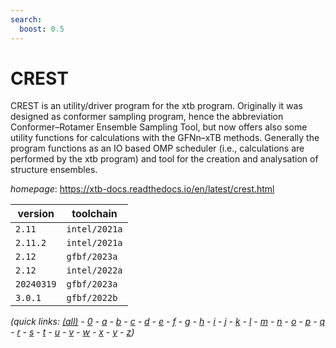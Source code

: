 ```yaml
---
search:
  boost: 0.5
---
```

# CREST

CREST is an utility/driver program for the xtb program. Originally it was designed  as conformer sampling program, hence the abbreviation Conformer–Rotamer Ensemble Sampling Tool,  but now offers also some utility functions for calculations with the GFNn–xTB methods. Generally  the program functions as an IO based OMP scheduler (i.e., calculations are performed by the xtb  program) and tool for the creation and analysation of structure ensembles.

*homepage*: <https://xtb-docs.readthedocs.io/en/latest/crest.html>

version | toolchain
--------|----------
``2.11`` | ``intel/2021a``
``2.11.2`` | ``intel/2021a``
``2.12`` | ``gfbf/2023a``
``2.12`` | ``intel/2022a``
``20240319`` | ``gfbf/2023a``
``3.0.1`` | ``gfbf/2022b``


*(quick links: [(all)](../index.md) - [0](../0/index.md) - [a](../a/index.md) - [b](../b/index.md) - [c](../c/index.md) - [d](../d/index.md) - [e](../e/index.md) - [f](../f/index.md) - [g](../g/index.md) - [h](../h/index.md) - [i](../i/index.md) - [j](../j/index.md) - [k](../k/index.md) - [l](../l/index.md) - [m](../m/index.md) - [n](../n/index.md) - [o](../o/index.md) - [p](../p/index.md) - [q](../q/index.md) - [r](../r/index.md) - [s](../s/index.md) - [t](../t/index.md) - [u](../u/index.md) - [v](../v/index.md) - [w](../w/index.md) - [x](../x/index.md) - [y](../y/index.md) - [z](../z/index.md))*

